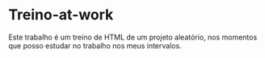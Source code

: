 # Treino-at-work
Este trabalho é um treino de HTML de um projeto aleatório, nos momentos que posso estudar no trabalho nos meus intervalos. 
